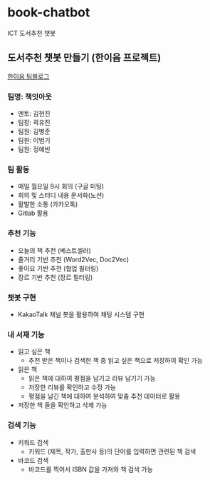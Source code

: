 # book-chatbot

ICT 도서추천 챗봇

## 도서추천 챗봇 만들기 (한이음 프로젝트)

[한이음 팀블로그](https://www.hanium.or.kr/portal/project/teamBlogView.do)

### 팀명: 책잇아웃

- 멘토: 김현진
- 팀장: 곽유진
- 팀원: 김병준
- 팀원: 이범기
- 팀원: 정예빈

### 팀 활동

- 매일 월요일 9시 회의 (구글 미팅)
- 회의 및 스터디 내용 문서화(노션)
- 활발한 소통 (카카오톡)
- Gitlab 활용

### 추천 기능

- 오늘의 책 추천 (베스트셀러)
- 줄거리 기반 추천 (Word2Vec, Doc2Vec)
- 좋아요 기반 추천 (협업 필터링)
- 장르 기반 추천 (장르 필터링)

### 챗봇 구현

- KakaoTalk 채널 봇을 활용하여 채팅 시스템 구현

### 내 서재 기능

- 읽고 싶은 책
  -  추천 받은 책이나 검색한 책 중 읽고 싶은 책으로 저장하여 확인 가능
- 읽은 책
  - 읽은 책에 대하여 평점을 남기고 리뷰 남기기 가능
  - 저장한 리뷰를 확인하고 수정 가능
  - 평점을 남긴 책에 대하여 분석하여 맞춤 추천 데이터로 활용
- 저장한 책 들을 확인하고 삭제 가능

### 검색 기능

- 키워드 검색
  - 키워드 (제목, 작가, 출판사 등)의 단어를 입력하면 관련된 책 검색
- 바코드 검색
  - 바코드를 찍어서 ISBN 값을 가져와 책 검색 가능
